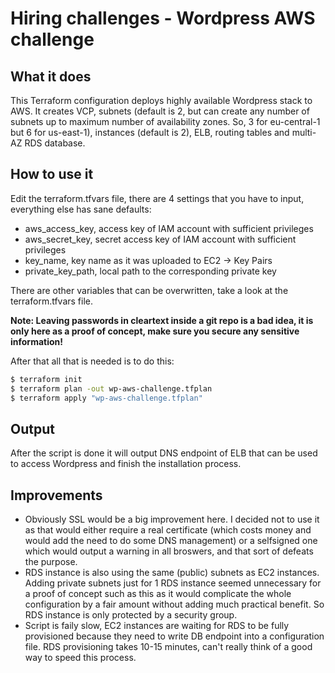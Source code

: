 # Hiring challenges - Wordpress AWS challenge

## What it does

This Terraform configuration deploys highly available Wordpress stack to AWS. It creates VCP, subnets (default is 2, but can create any number of subnets up to maximum number of availability zones. So, 3 for eu-central-1 but 6 for us-east-1), instances (default is 2), ELB, routing tables and multi-AZ RDS database.   

## How to use it

Edit the terraform.tfvars file, there are 4 settings that you have to input, everything else has sane defaults:
- aws_access_key, access key of IAM account with sufficient privileges
- aws_secret_key, secret access key of IAM account with sufficient privileges
- key_name, key name as it was uploaded to EC2 -> Key Pairs
- private_key_path, local path to the corresponding private key

There are other variables that can be overwritten, take a look at the terraform.tfvars file.

**Note: Leaving passwords in cleartext inside a git repo is a bad idea, it is only here as a proof of concept, make sure you secure any sensitive information!**

After that all that is needed is to do this:
```sh
$ terraform init
$ terraform plan -out wp-aws-challenge.tfplan
$ terraform apply "wp-aws-challenge.tfplan"
```

## Output

After the script is done it will output DNS endpoint of ELB that can be used to access Wordpress and finish the installation process.

## Improvements

- Obviously SSL would be a big improvement here. I decided not to use it as that would either require a real certificate (which costs money and would add the need to do some DNS management) or a selfsigned one which would output a warning in all broswers, and that sort of defeats the purpose.
- RDS instance is also using the same (public) subnets as EC2 instances. Adding private subnets just for 1 RDS instance seemed unnecessary for a proof of concept such as this as it would complicate the whole configuration by a fair amount without adding much practical benefit. So RDS instance is only protected by a security group.
- Script is faily slow, EC2 instances are waiting for RDS to be fully provisioned because they need to write DB endpoint into a configuration file. RDS provisioning takes 10-15 minutes, can't really think of a good way to speed this process.
